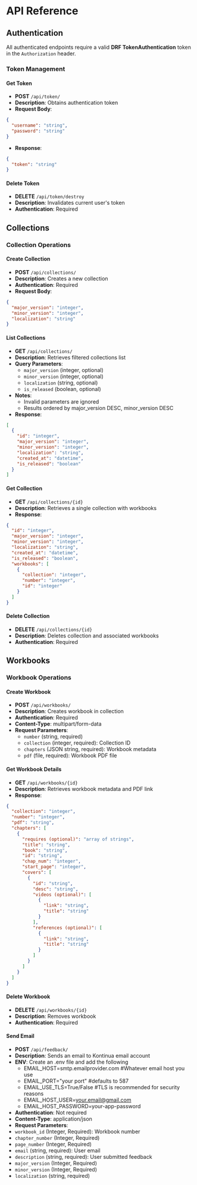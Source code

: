 # API Reference

## Authentication

All authenticated endpoints require a valid **DRF TokenAuthentication** token in the `Authorization` header.

### Token Management

#### Get Token

- **POST** `/api/token/`
- **Description**: Obtains authentication token
- **Request Body**:

```json
{
  "username": "string",
  "password": "string"
}
```

- **Response**:

```json
{
  "token": "string"
}
```

#### Delete Token

- **DELETE** `/api/token/destroy`
- **Description**: Invalidates current user's token
- **Authentication**: Required

## Collections

### Collection Operations

#### Create Collection

- **POST** `/api/collections/`
- **Description**: Creates a new collection
- **Authentication**: Required
- **Request Body**:

```json
{
  "major_version": "integer",
  "minor_version": "integer",
  "localization": "string"
}
```

#### List Collections

- **GET** `/api/collections/`
- **Description**: Retrieves filtered collections list
- **Query Parameters**:
  - `major_version` (integer, optional)
  - `minor_version` (integer, optional)
  - `localization` (string, optional)
  - `is_released` (boolean, optional)
- **Notes**:
  - Invalid parameters are ignored
  - Results ordered by major_version DESC, minor_version DESC
- **Response**:

```json
[
  {
    "id": "integer",
    "major_version": "integer",
    "minor_version": "integer",
    "localization": "string",
    "created_at": "datetime",
    "is_released": "boolean"
  }
]
```

#### Get Collection

- **GET** `/api/collections/{id}`
- **Description**: Retrieves a single collection with workbooks
- **Response**:

```json
{
  "id": "integer",
  "major_version": "integer",
  "minor_version": "integer",
  "localization": "string",
  "created_at": "datetime",
  "is_released": "boolean",
  "workbooks": [
    {
      "collection": "integer",
      "number": "integer",
      "id": "integer"
    }
  ]
}
```

#### Delete Collection

- **DELETE** `/api/collections/{id}`
- **Description**: Deletes collection and associated workbooks
- **Authentication**: Required

## Workbooks

### Workbook Operations

#### Create Workbook

- **POST** `/api/workbooks/`
- **Description**: Creates workbook in collection
- **Authentication**: Required
- **Content-Type**: multipart/form-data
- **Request Parameters**:
  - `number` (string, required)
  - `collection` (integer, required): Collection ID
  - `chapters` (JSON string, required): Workbook metadata
  - `pdf` (file, required): Workbook PDF file

#### Get Workbook Details

- **GET** `/api/workbooks/{id}`
- **Description**: Retrieves workbook metadata and PDF link
- **Response**:

```json
{
  "collection": "integer",
  "number": "integer",
  "pdf": "string",
  "chapters": [
    {
      "requires (optional)": "array of strings",
      "title": "string",
      "book": "string",
      "id": "string",
      "chap_num": "integer",
      "start_page": "integer",
      "covers": [
        {
          "id": "string",
          "desc": "string",
          "videos (optional)": [
            {
              "link": "string",
              "title": "string"
            }
          ],
          "references (optional)": [
            {
              "link": "string",
              "title": "string"
            }
          ]
        }
      ]
    }
  ]
}
```

#### Delete Workbook

- **DELETE** `/api/workbooks/{id}`
- **Description**: Removes workbook
- **Authentication**: Required

#### Send Email

- **POST** `/api/feedback/`
- **Description**: Sends an email to Kontinua email account
- **ENV**: Create an .env file and add the following
  - EMAIL_HOST=smtp.emailprovider.com #Whatever email host you use
  - EMAIL_PORT="your port" #defaults to 587
  - EMAIL_USE_TLS=True/False #TLS is recommended for security reasons
  - EMAIL_HOST_USER=your.email@gmail.com
  - EMAIL_HOST_PASSWORD=your-app-password
- **Authentication**: Not required
- **Content-Type**: application/json
- **Request Parameters**:
- `workbook_id` (Integer, Required): Workbook number
- `chapter_number` (Integer, Required)
- `page_number` (Integer, Required)
- `email` (string, required): User email
- `description` (string, required): User submitted feedback
- `major_version` (Integer, Required)
- `minor_version` (Integer, Required)
- `localization` (string, required)
